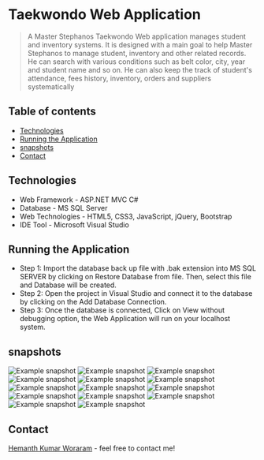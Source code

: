 # Taekwondo Web Application

>A Master Stephanos Taekwondo Web application manages student and inventory systems. It is designed with a main goal to help Master Stephanos to manage student, inventory and other related records. He can search with various conditions such as belt color, city, year and student name and so on. He can also keep the track of student's attendance, fees history, inventory, orders and suppliers systematically

## Table of contents
* [Technologies](#technologies)
* [Running the Application](#running-the-application)
* [snapshots](#snapshots)
* [Contact](#contact)

## Technologies
* Web Framework - ASP.NET MVC C#
* Database - MS SQL Server
* Web Technologies - HTML5, CSS3, JavaScript, jQuery, Bootstrap
* IDE Tool - Microsoft Visual Studio

## Running the Application
* Step 1: Import the database back up file with .bak extension into MS SQL SERVER by clicking on Restore Database from file. Then, select this file and Database will be created.
* Step 2: Open the project in Visual Studio and connect it to the database by clicking on the Add Database Connection.
* Step 3: Once the database is connected, Click on View without debugging option, the Web Application will run on your localhost system.

## snapshots
![Example snapshot](./snapshot/t1.png) 
![Example snapshot](./snapshot/t2.png)
![Example snapshot](./snapshot/t3.png)
![Example snapshot](./snapshot/t4.png)
![Example snapshot](./snapshot/t5.png)
![Example snapshot](./snapshot/t6.png)
![Example snapshot](./snapshot/t7.png)
![Example snapshot](./snapshot/t8.png)
![Example snapshot](./snapshot/t9.png)
![Example snapshot](./snapshot/t10.png)
![Example snapshot](./snapshot/t11.png)
![Example snapshot](./snapshot/t12.png)
![Example snapshot](./snapshot/t13.png)
![Example snapshot](./snapshot/t14.png)

## Contact
[Hemanth Kumar Woraram](https://hemanthkumarw.com/) - feel free to contact me!
